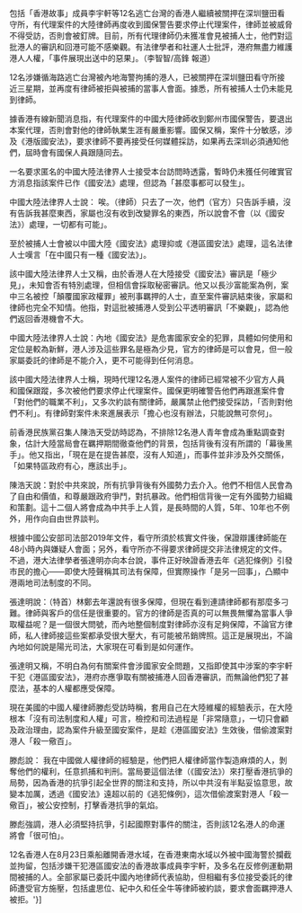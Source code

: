

包括「香港故事」成員李宇軒等12名逃亡台灣的香港人繼續被關押在深圳鹽田看守所，有代理案件的大陸律師再度收到國保警告要求停止代理案件，律師並被威脅不得受訪，否則會被釘牌。目前，所有代理律師仍未獲准會見被捕人士，他們對這批港人的審訊和回港可能不感樂觀。有法律學者和社運人士批評，港府無盡力維護港人人權，「事件展現出送中的惡果」。（李智智/高鋒 報道）

12名涉嫌循海路逃亡台灣被內地海警拘捕的港人，已被關押在深圳鹽田看守所接近三星期，並再度有律師被拒與被捕的當事人會面。據悉，所有被捕人士仍未能見到律師。

據香港有線新聞消息指，有代理案件的中國大陸律師收到鄭州市國保警告，要退出本案代理，否則會對他的律師執業生涯有嚴重影響。國保又稱，案件十分敏感，涉及《港版國安法》，要求律師不要再接受任何媒體採訪，如果再去深圳必須通知他們，屆時會有國保人員跟隨同去。

一名要求匿名的中國大陸法律界人士接受本台訪問時透露，暫時仍未獲任何確實官方消息指該案件已作《國安法》處理，但認為「甚麼事都可以發生」。

中國大陸法律界人士說： 唉。（律師）只去了一次，他們（官方）只告訴手續，沒有告訴我甚麼東西，家屬也沒有收到改變罪名的東西，所以說會不會（以《國安法》）處理，一切都有可能」。

至於被捕人士會被以中國大陸《國安法》處理抑或《港區國安法》處理，這名法律人士嘆言「在中國只有一種《國安法》」。

該中國大陸法律界人士又稱，由於香港人在大陸接受《國安法》審訊是「極少見」，未知會否有特別處理，但相信會採取秘密審訊。他又以長沙富能案為例，案中三名被控「顛覆國家政權罪」被刑事羈押的人士，直至案件審訊結束後，家屬和律師也完全不知情。他指，對這批被捕港人受到公平透明審訊「不樂觀」，認為他們返回香港機會不大。

中國大陸法律界人士說：內地《國安法》是危害國家安全的犯罪，具體如何使用和定位是較為新鮮，港人涉及這些罪名是極為少見，官方的律師是可以會見，但一般家屬委託的律師是不能介入，更不可能得到任何消息。

該中國大陸法律界人士稱，現時代理12名港人案件的律師已經常被不少官方人員和國保跟蹤，多次被他們要求停止代理案件。國保更明確警告他們再跟進案件會「對他們的職業不利」，又多次約談有關律師，嚴厲禁止他們接受採訪，「否則對他們不利」。有律師對案件未來進展表示「擔心也沒有辦法，只能說無可奈何」。

前香港民族黨召集人陳浩天受訪時認為，不排除12名港人青年會成為重點調查對象，估計大陸當局會在羈押期間徹查他們的背景，包括背後有沒有所謂的「幕後黑手」。他又指出，「現在是在提告甚麼，沒有人知道」，而事件並非涉及外交關係，「如果特區政府有心，應該出手」。

陳浩天說：對於中共來說，所有抗爭背後有外國勢力去介入。他們不相信人民會為了自由和價值，和尊嚴跟政府爭鬥，對抗暴政。他們相信背後一定有外國勢力組織和策劃。這十二個人將會成為中共手上人質，是長時間的人質，5年、10年也不例外，用作向自由世界談判。

根據中國公安部司法部2019年文件，看守所須於核實文件後，保證辯護律師能在48小時內與嫌疑人會面；另外，看守所亦不得要求律師提交非法律規定的文件。不過，港大法律學者張達明亦向本台說，事件正好映證香港去年《逃犯條例》引發市民的擔心——即使大陸聲稱其司法有保障，但實際操作「是另一回事」，凸顯中港兩地司法制度的不同。

張達明說：（特首）林鄭去年還說有很多保障，但現在看到連請律師都有那麼多刁難。律師與客戶的信任是很重要的。官方的律師是否真的可以無畏無懼為當事人爭取權益呢？是一個很大問號，而內地整個制度對律師亦沒有足夠保障，不論官方律師，私人律師接這些案都承受很大壓大，有可能被吊銷牌照。這正是展現出，不論內地如何說是陽光司法，大家現在可看到是如何運作。

張達明又稱，不明白為何有關案件會涉國家安全問題，又指即使其中涉案的李宇軒干犯《港區國安法》，港府亦應爭取有關被捕港人回香港審訊，而無論他們犯了甚麼法，基本的人權都應受保障。

現在美國的中國人權律師滕彪受訪時稱，套用自己在大陸維權的經驗表示，在大陸根本「沒有司法制度和人權」可言，檢控和司法過程是「非常隨意」，一切只會顧及政治理由，認為案件升級至國安案件，是趁《港區國安法》生效後，借偷渡案對港人「殺一儆百」。

滕彪說： 我在中國做人權律師的經驗是，他們把人權律師當作製造麻煩的人，剝奪他們的權利，任意抓捕和判刑。當局要這個法律（《國安法》）來打壓香港抗爭的局勢，因為香港的抗爭引起全世界的關注和支持，所以中共沒有半點妥協意思，故變本加厲，透過《國安法》遠超以前的《逃犯條例》，這次借偷渡案對港人「殺一儆百」，被公安控制，打擊香港抗爭的氣焰。

滕彪強調，港人必須堅持抗爭，引起國際對事件的關注，否則該12名港人的命運將會「很可怕」。

12名香港人在8月23日乘船離開香港水域，在香港東南水域以外被中國海警於攔截並拘留，包括涉嫌干犯港區國安法的香港故事成員李宇軒，及多名在反修例運動期間被捕的人。全部家屬已委託中國內地律師代表協助，但相繼有多位接受委託的律師遭受官方施壓，包括盧思位、紀中久和任全牛等律師被約談，要求會面羈押港人被拒。'}]